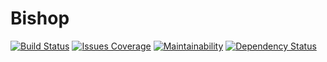# Bishop
[![Build Status][travis-image]][travis-url]
[![Issues Coverage][codecov-image]][codecov-url]
[![Maintainability][codeclimate-image]][codeclimate-url]
[![Dependency Status][dependencyci-image]][dependencyci-url]

[travis-url]: https://travis-ci.org/serianox/bishop
[travis-image]: https://travis-ci.org/serianox/bishop.svg

[codecov-url]: https://codecov.io/gh/serianox/bishop
[codecov-image]: https://codecov.io/gh/serianox/bishop/branch/master/graph/badge.svg

[codeclimate-url]: https://codeclimate.com/github/serianox/bishop/maintainability
[codeclimate-image]: https://api.codeclimate.com/v1/badges/9873c1075d2af8ade0ac/maintainability

[dependencyci-url]: https://dependencyci.com/github/serianox/bishop
[dependencyci-image]: https://dependencyci.com/github/serianox/bishop/badge
